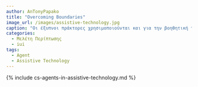 ```yaml
---
author: AnTonyPapako
title: "Overcoming Boundaries"
image_url: /images/assistive-technology.jpg
caption: "Οι έξυπνοι πράκτορες χρησιμοποιούνται και για την βοηθητική τεχνολογία. Οι βοηθητικές τεχνολογίες, ωστόσο, αξιοποιούνται ελάχιστα για θεραπεία, όμως είναι σημαντικό να αναγνωριστεί ότι δεν αντικαθιστούν αλλά ενισχύουν στην αγωγή."
categories:
  - Μελέτη Περίπτωσης
  - iui
tags:
  - Agent
  - Assistive Technology
---
```


{% include cs-agents-in-assistive-technology.md %}
